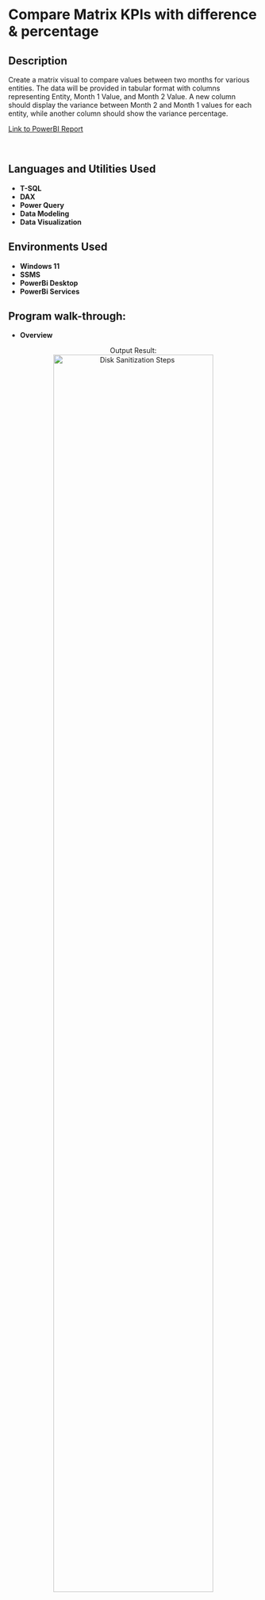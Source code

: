 <h1>Compare Matrix KPIs with difference & percentage</h1>


<h2>Description</h2>
Create a matrix visual to compare values between two months for various entities. The data will be provided in tabular format with columns representing Entity, Month 1 Value, and Month 2 Value. A new column should display the variance between Month 2 and Month 1 values for each entity, while another column should show the variance percentage.


<a href="https://app.powerbi.com/view?r=eyJrIjoiYjgzZTcwN2QtMzg5YS00MDVhLTk0OWQtNzA1NmU4NmNiYzA0IiwidCI6ImYyYTVjZjdhLTczOTQtNGI4ZC05OGZkLTdhZjYwNjI1ZmU4MyIsImMiOjl9" target="_blank">Link to PowerBI Report</a>


<br />


<h2>Languages and Utilities Used</h2>

- <b>T-SQL</b>
- <b>DAX</b>
- <b>Power Query</b>
- <b>Data Modeling</b>
- <b>Data Visualization</b>

 

<h2>Environments Used </h2>

- <b>Windows 11</b>
- <b>SSMS</b>
- <b>PowerBi Desktop</b>
- <b>PowerBi Services</b>

<h2>Program walk-through:</h2>

- <b>Overview</b>

<p align="center">
Output Result: <br/>
<img src="https://i.imgur.com/QbBoky8.png" height="80%" width="80%" alt="Disk Sanitization Steps"/>
<br />
<br />



